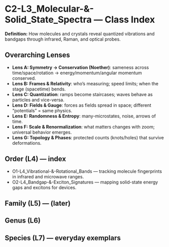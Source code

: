 # C2-L3_Molecular-&-Solid_State_Spectra — Class Index
**Definition:** How molecules and crystals reveal quantized vibrations and bandgaps through infrared, Raman, and optical probes.
## Overarching Lenses

- **Lens A: Symmetry -> Conservation (Noether)**: sameness across time/space/rotation → energy/momentum/angular momentum conserved.
- **Lens B: Frames & Relativity**: who’s measuring; speed limits; when the stage (spacetime) bends.
- **Lens C: Quantization**: ramps become staircases; waves behave as particles and vice-versa.
- **Lens D: Fields & Gauge**: forces as fields spread in space; different “potentials” = same physics.
- **Lens E: Randomness & Entropy**: many-microstates, noise, arrows of time.
- **Lens F: Scale & Renormalization**: what matters changes with zoom; universal behavior emerges.
- **Lens G: Topology & Phases**: protected counts (knots/holes) that survive deformations.

## Order (L4) — index
- O1-L4_Vibrational-&-Rotational_Bands — tracking molecule fingerprints in infrared and microwave ranges.
- O2-L4_Bandgap-&-Exciton_Signatures — mapping solid-state energy gaps and excitons for devices.
## Family (L5) — (later)
## Genus (L6)
## Species (L7) — everyday exemplars
